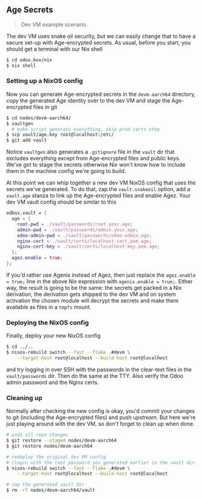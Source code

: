 Age Secrets
-----------
> Dev VM example scenario.

The dev VM uses snake oil security, but we can easily change that
to have a secure set-up with Age-encrypted secrets. As usual, before
you start, you should get a terminal with our Nix shell

```bash
$ cd odoo.box/nix
$ nix shell
```


### Setting up a NixOS config

Now you can generate Age-encrypted secrets in the `devm-aarch64`
directory, copy the generated Age identity over to the dev VM and
stage the Age-encrypted files in git

```bash
$ cd nodes/devm-aarch64/
$ vaultgen
  # make script generate everything, skip prod certs step
$ scp vault/age.key root@localhost:/etc/
$ git add vault
```

Notice `vaultgen` also generates a `.gitignore` file in the `vault`
dir that excludes everything except from Age-encrypted files and
public keys. We've got to stage the secrets otherwise Nix won't know
how to include them in the machine config we're going to build.

At this point we can whip together a new dev VM NixOS config that
uses the secrets we've generated. To do that, zap the `vault.snakeoil`
option, add a `vault.age` stanza to link up the Age-encrypted files
and enable Agez. Your dev VM vault config should be similar to this

```nix
odbox.vault = {
  age = {
    root-pwd = ./vault/passwords/root.yesc.age;
    admin-pwd = ./vault/passwords/admin.yesc.age;
    odoo-admin-pwd = ./vault/passwords/odoo-admin.age;
    nginx-cert = ./vault/certs/localhost-cert.pem.age;
    nginx-cert-key = ./vault/certs/localhost-key.pem.age;
  };
  agez.enable = true;
};
```

If you'd rather use Agenix instead of Agez, then just replace the
`agez.enable = true;` line in  the above Nix expression with
`agenix.enable = true;`. Either way, the result is going to be the
same: the secrets get packed in a Nix derivation, the derivation
gets shipped to the dev VM and on system activation the chosen
module will decrypt the secrets and make them available as files
in a `tmpfs` mount.


### Deploying the NixOS config

Finally, deploy your new NixOS config

```bash
$ cd ../..
$ nixos-rebuild switch --fast --flake .#devm \
    --target-host root@localhost --build-host root@localhost
```

and try logging in over SSH with the passwords in the clear-text
files in the `vault/passwords` dir. Then do the same at the TTY.
Also verify the Odoo admin password and the Nginx certs.


### Cleaning up

Normally after checking the new config is okay, you'd commit your
changes to git (including the Age-encrypted files) and push upstream.
But here we're just playing around with the dev VM, so don't forget
to clean up when done.

```bash
# undo all repo changes
$ git restore --staged nodes/devm-aarch64
$ git restore nodes/devm-aarch64

# redeploy the original dev VM config
# (login with the root password you generated earlier in the vault dir)
$ nixos-rebuild switch --fast --flake .#devm \
    --target-host root@localhost --build-host root@localhost

# zap the generated vault dir
$ rm -rf nodes/devm-aarch64/vault
```

